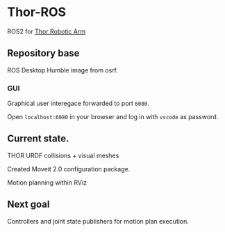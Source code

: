 # Thor-ROS
ROS2 for [Thor Robotic Arm](https://github.com/angellm/thor)

## Repository base
ROS Desktop Humble image from osrf.

### GUI
Graphical user interegace forwarded to port `6080`.

Open `localhost:6080` in your browser and log in with `vscode` as password.

## Current state.
THOR URDF collisions + visual meshes

Created Moveit 2.0 configuration package.

Motion planning within RViz

## Next goal
Controllers and joint state publishers for motion plan execution.
